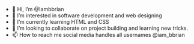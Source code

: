 - 👋 Hi, I’m @Iambbrian
- 👀 I’m interested in software development and web designing 
- 🌱 I’m currently learning HTML and CSS
- 💞️ I’m looking to collaborate on project building and learning new tricks.
- 📫 How to reach me social media handles all usernames @iam_bbrian

<!---
Iambbrian/Iambbrian is a ✨ special ✨ repository because its `README.md` (this file) appears on your GitHub profile.
You can click the Preview link to take a look at your changes.
--->
